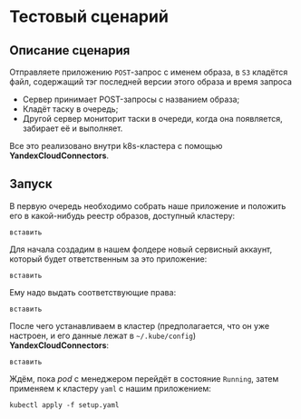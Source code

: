 # Тестовый сценарий

## Описание сценария
Отправляете приложению `POST`-запрос с именем образа, в `S3` кладётся файл, содержащий
тэг последней версии этого образа и время запроса 

- Сервер принимает POST-запросы с названием образа;
- Кладёт таску в очередь;
- Другой сервер мониторит таски в очереди, когда она появляется, забирает её и выполняет.

Все это реализовано внутри k8s-кластера с помощью **YandexCloudConnectors**.

## Запуск

В первую очередь необходимо собрать наше приложение и положить его в какой-нибудь реестр образов, доступный кластеру:

```shell
вставить
```

Для начала создадим в нашем фолдере новый сервисный аккаунт, который будет ответственным за это приложение:

```shell
вставить
```

Ему надо выдать соответствующие права:

```shell
вставить
```

После чего устанавливаем в кластер (предполагается, что он уже настроен, и его данные лежат в `~/.kube/config`) **YandexCloudConnectors**:

```shell
вставить
```

Ждём, пока *pod* с менеджером перейдёт в состояние `Running`, затем применяем к кластеру `yaml` с нашим приложением:

```shell
kubectl apply -f setup.yaml
```